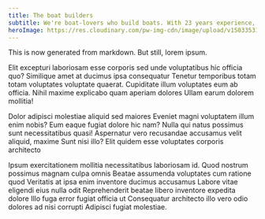 ```yaml
---
title: The boat builders
subtitle: We're boat-lovers who build boats. With 23 years experience, your dream is in good hands.
heroImage: https://res.cloudinary.com/pw-img-cdn/image/upload/v1503353107/home-hero-160812-vince_vme87s.jpg
---
```


This is now generated from markdown. But still, lorem ipsum.

Elit excepturi laboriosam esse corporis sed unde voluptatibus hic officia quo? Similique amet at ducimus ipsa consequatur Tenetur temporibus totam totam voluptates voluptate quaerat. Cupiditate illum voluptates eum ab officia. Nihil maxime explicabo quam aperiam dolores Ullam earum dolorem mollitia!

Dolor adipisci molestiae aliquid sed maiores Eveniet magni voluptatem illum enim nobis? Eum eaque fugiat dolore hic nam? Nulla qui natus possimus sunt necessitatibus quasi! Aspernatur vero recusandae accusamus velit aliquid, maxime Sunt nisi illo? Elit quidem esse voluptates corporis architecto

Ipsum exercitationem mollitia necessitatibus laboriosam id. Quod nostrum possimus magnam culpa omnis Beatae assumenda voluptates cum ratione quod Veritatis at ipsa enim inventore ducimus accusamus Labore vitae eligendi eius nulla odit Reprehenderit beatae libero inventore expedita dolore Illo fuga error fugiat officia ut Consequatur architecto illo vero odio dolores ad nisi corrupti Adipisci fugiat molestiae.
